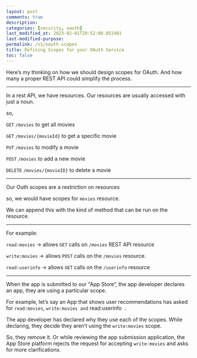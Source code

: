```yaml
---
layout: post
comments: true
description: 
categories: [security, oauth]
last_modified_at: 2023-02-01T20:52:08.052481
last-modified-purpose: 
permalink: /v1/oauth-scopes
title: Defining Scopes for your OAuth Service
toc: false
---
```


Here’s my thinking on how we should design scopes for OAuth. And how many a proper REST API could simplify the process.

---

In a rest API, we have resources. Our resources are usually accessed with just a noun.

so,

`GET` `/movies` to get all movies

`GET` `/movies/{movieId}` to get a specific movie

`PUT` `/movies` to modify a movie

`POST` `/movies` to add a new movie

`DELETE` `/movies/{movieID}` to delete a movie

---

Our Outh scopes are a restriction on resources

so, we would have scopes for `movies` resource.

We can append this with the kind of method that can be run on the resource.

---

For example:

`read:movies` -> allows `GET` calls on `/movies` REST API resource

`write:movies` → allows `POST` calls on the `/movies` resource.

`read:userinfo` → allows `GET` calls on the `/userinfo` resource

---

When the app is submitted to our "App Store“, the app developer declares an app, they are using a particular scope.

For example, let’s say an App that shows user recommendations has asked for `read:movies`, `write:movies and` read:userinfo` `.

The app developer has declared why they use each of the scopes. While declaring, they decide they aren’t using the `write:movies` scope.

So, they remove it. Or while reviewing the app submission application, the App Store platform rejects the request for accepting `write:movies` and asks for more clarifications.